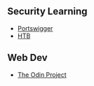 ## Security Learning
- [Portswigger](/Security_Courses/Portswigger/README)
- [HTB](/Security_Courses/HTB/README)
## Web Dev
- [The Odin Project](https://www.theodinproject.com/dashboard)

